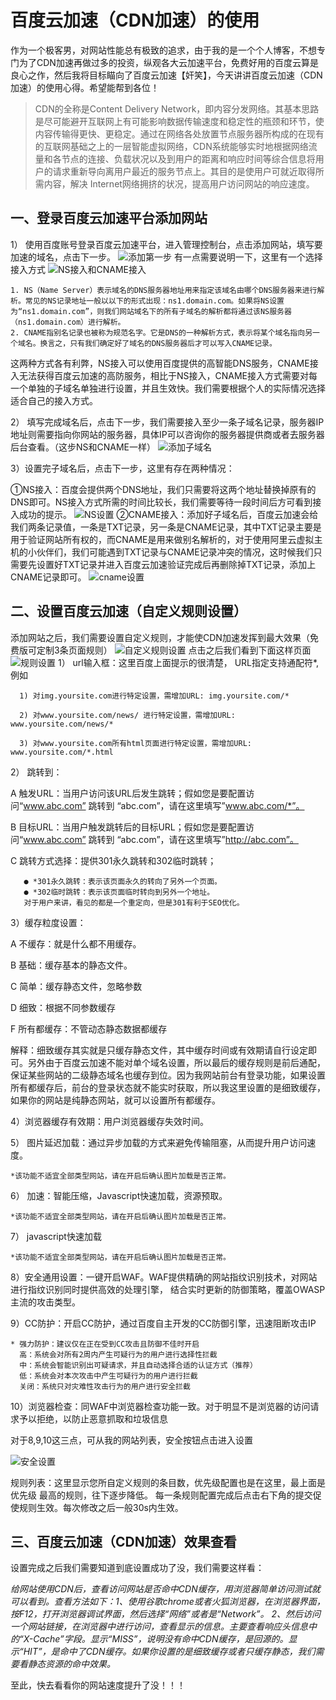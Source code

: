 # 百度云加速（CDN加速）的使用
作为一个极客男，对网站性能总有极致的追求，由于我的是一个个人博客，不想专门为了CDN加速再做过多的投资，纵观各大云加速平台，免费好用的百度云算是良心之作，然后我将目标瞄向了百度云加速【奸笑】，今天讲讲百度云加速（CDN加速）的使用心得。希望能帮到各位！

> CDN的全称是Content Delivery Network，即内容分发网络。其基本思路是尽可能避开互联网上有可能影响数据传输速度和稳定性的瓶颈和环节，使内容传输得更快、更稳定。通过在网络各处放置节点服务器所构成的在现有的互联网基础之上的一层智能虚拟网络，CDN系统能够实时地根据网络流量和各节点的连接、负载状况以及到用户的距离和响应时间等综合信息将用户的请求重新导向离用户最近的服务节点上。其目的是使用户可就近取得所需内容，解决 Internet网络拥挤的状况，提高用户访问网站的响应速度。

## 一、登录百度云加速平台添加网站
1） 使用百度账号登录百度云加速平台，进入管理控制台，点击添加网站，填写要加速的域名，点击下一步。
![添加第一步](./img/tianjia1.png)
有一点需要说明一下，这里有一个选择接入方式
![NS接入和CNAME接入](./img/ns-cname.png)

    1. NS（Name Server）表示域名的DNS服务器地址用来指定该域名由哪个DNS服务器来进行解析。常见的NS记录地址一般以以下的形式出现：ns1.domain.com。如果将NS设置为“ns1.domain.com”，则我们网站域名下的所有子域名的解析都将通过该NS服务器（ns1.domain.com）进行解析。
    2. CNAME指别名记录也被称为规范名字。它是DNS的一种解析方式，表示将某个域名指向另一个域名。换言之，只有我们确定好了域名的DNS服务器后才可以写入CNAME记录。
这两种方式各有利弊，NS接入可以使用百度提供的高智能DNS服务，CNAME接入无法获得百度云加速的高防服务，相比于NS接入，CNAME接入方式需要对每一个单独的子域名单独进行设置，并且生效快。我们需要根据个人的实际情况选择适合自己的接入方式。

2） 填写完成域名后，点击下一步，我们需要接入至少一条子域名记录，服务器IP地址则需要指向你网站的服务器，具体IP可以咨询你的服务器提供商或者去服务器后台查看。（这步NS和CNAME一样）
![添加子域名](./img/tianjiazi.png)

3）设置完子域名后，点击下一步，这里有存在两种情况：

①NS接入：百度会提供两个DNS地址，我们只需要将这两个地址替换掉原有的DNS即可。NS接入方式所需的时间比较长，我们需要等待一段时间后方可看到接入成功的提示。
![NS设置](./img/ns-set.png)
②CNAME接入：添加好子域名后，百度云加速会给我们两条记录值，一条是TXT记录，另一条是CNAME记录，其中TXT记录主要是用于验证网站所有权的，而CNAME是用来做别名解析的，对于使用阿里云虚拟主机的小伙伴们，我们可能遇到TXT记录与CNAME记录冲突的情况，这时候我们只需要先设置好TXT记录并进入百度云加速验证完成后再删除掉TXT记录，添加上CNAME记录即可。
![cname设置](./img/cname-set.png)

## 二、设置百度云加速（自定义规则设置）
添加网站之后，我们需要设置自定义规则，才能使CDN加速发挥到最大效果（免费版可定制3条页面规则）
![自定义规则设置](./img/ziding.png)
点击之后我们看到下面这样页面
![规则设置](./img/guize.png)
1） url输入框：这里百度上面提示的很清楚，
URL指定支持通配符*,例如   

      1) 对img.yoursite.com进行特定设置，需增加URL: img.yoursite.com/*
      
      2) 对www.yoursite.com/news/ 进行特定设置，需增加URL: www.yoursite.com/news/*
      
      3) 对www.yoursite.com所有html页面进行特定设置，需增加URL: www.yoursite.com/*.html

2） 跳转到：

A 触发URL：当用户访问该URL后发生跳转；假如您是要配置访问“www.abc.com” 跳转到 “abc.com”，请在这里填写”www.abc.com/*”。

B 目标URL：当用户触发跳转后的目标URL；假如您是要配置访问“www.abc.com” 跳转到 “abc.com”，请在这里填写”http://abc.com”。
       
C 跳转方式选择：提供301永久跳转和302临时跳转；
       
       ● *301永久跳转：表示该页面永久的转向了另外一个页面。
       ● *302临时跳转：表示该页面临时转向到另外一个地址。
       对于用户来讲，看见的都是一个重定向，但是301有利于SEO优化。
3）缓存粒度设置：

A 不缓存：就是什么都不用缓存。

B 基础：缓存基本的静态文件。

C 简单：缓存静态文件，忽略参数

D 细致：根据不同参数缓存

F 所有都缓存：不管动态静态数据都缓存
                       
解释：细致缓存其实就是只缓存静态文件，其中缓存时间或有效期请自行设定即可。另外由于百度云加速不能对单个域名设置，所以最后的缓存规则是前后通配，保证某些网站的二级静态域名也缓存到位。因为我网站前台有登录功能，如果设置所有都缓存后，前台的登录状态就不能实时获取，所以我这里设置的是细致缓存，如果你的网站是纯静态网站，就可以设置所有都缓存。

4）浏览器缓存有效期：用户浏览器缓存失效时间。

5） 图片延迟加载：通过异步加载的方式来避免传输阻塞，从而提升用户访问速度。

    *该功能不适宜全部类型网站，请在开启后确认图片加载是否正常。
6） 加速：智能压缩，Javascript快速加载，资源预取。

    *该功能不适宜全部类型网站，请在开启后确认图片加载是否正常。
7） javascript快速加载
 
    *该功能不适宜全部类型网站，请在开启后确认图片加载是否正常。
8）安全通用设置：一键开启WAF。WAF提供精确的网站指纹识别技术，对网站进行指纹识别同时提供高效的处理引擎， 结合实时更新的防御策略，覆盖OWASP主流的攻击类型。

9）CC防护：开启CC防护，通过百度自主开发的CC防御引擎，迅速阻断攻击IP

    * 强力防护：建议仅在正在受到CC攻击且防御不佳时开启
      高：系统会对所有2周内产生可疑行为的用户进行选择性拦截
      中：系统会智能识别出可疑请求，并且自动选择合适的认证方式（推荐）
      低：系统会对本次攻击中产生可疑行为的用户进行拦截
      关闭：系统只对灾难性攻击行为的用户进行安全拦截

10）浏览器检查：同WAF中浏览器检查功能一致。对于明显不是浏览器的访问请求予以拒绝，以防止恶意抓取和垃圾信息

对于8,9,10这三点，可从我的网站列表，安全按钮点击进入设置

![安全设置](./img/safe.png)

规则列表：这里显示您所自定义规则的条目数，优先级配置也是在这里，最上面是优先级
最高的规则，往下逐步降低。
每一条规则配置完成后点击右下角的提交促使规则生效。每次修改之后一般30s内生效。

## 三、百度云加速（CDN加速）效果查看
设置完成之后我们需要知道到底设置成功了没，我们需要这样看：
    
   *给网站使用CDN后，查看访问网站是否命中CDN缓存，用浏览器简单访问测试就可以看到。查看方法如下：1、使用谷歌chrome或者火狐浏览器，在浏览器界面，按F12，打开浏览器调试界面，然后选择“网络”或者是“Network”。 2、然后访问一个网站链接，在浏览器中进行访问，查看显示的信息。主要查看响应头信息中的“X-Cache”字段。显示“MISS”，说明没有命中CDN缓存，是回源的。显示“HIT”，是命中了CDN缓存。如果你设置的是细致缓存或者只缓存静态，我们需要看静态资源的命中效果。*

至此，快去看看你的网站速度提升了没！！！